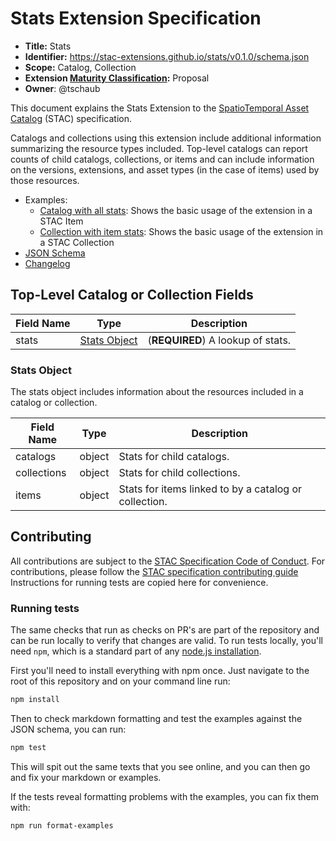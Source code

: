 # Stats Extension Specification

- **Title:** Stats
- **Identifier:** <https://stac-extensions.github.io/stats/v0.1.0/schema.json>
- **Scope:** Catalog, Collection
- **Extension [Maturity
  Classification](https://github.com/radiantearth/stac-spec/tree/master/extensions/README.md#extension-maturity):**
  Proposal
- **Owner**: @tschaub

This document explains the Stats Extension to the [SpatioTemporal Asset
Catalog](https://github.com/radiantearth/stac-spec) (STAC) specification.

Catalogs and collections using this extension include additional information summarizing the resource types included.
Top-level catalogs can report counts of child catalogs, collections, or items and can include information on the
versions, extensions, and asset types (in the case of items) used by those resources.
 
- Examples:
  - [Catalog with all stats](examples/catalog-with-all-stats/catalog.json): Shows the basic usage of the extension in a
    STAC Item
  - [Collection with item stats](examples/catalog-with-no-stats/collection.json): Shows the basic usage of the extension
    in a STAC Collection
- [JSON Schema](json-schema/schema.json)
- [Changelog](./CHANGELOG.md)

## Top-Level Catalog or Collection Fields

| Field Name           | Type                           | Description |
| -------------------- | ------------------------------ | ----------- |
| stats                | [Stats Object](#stats-object)  | (**REQUIRED**) A lookup of stats. |

### Stats Object

The stats object includes information about the resources included in a catalog or collection.

| Field Name  | Type   | Description |
| ----------- | ------ | ----------- |
| catalogs    | object | Stats for child catalogs. |
| collections | object | Stats for child collections. |
| items       | object | Stats for items linked to by a catalog or collection. |

## Contributing

All contributions are subject to the [STAC Specification Code of
Conduct](https://github.com/radiantearth/stac-spec/blob/master/CODE_OF_CONDUCT.md). For contributions, please follow the
[STAC specification contributing guide](https://github.com/radiantearth/stac-spec/blob/master/CONTRIBUTING.md)
Instructions for running tests are copied here for convenience.

### Running tests

The same checks that run as checks on PR's are part of the repository and can be run locally to verify that changes are
valid. To run tests locally, you'll need `npm`, which is a standard part of any [node.js
installation](https://nodejs.org/en/download/).

First you'll need to install everything with npm once. Just navigate to the root of this repository and on your command
line run:
```bash
npm install
```

Then to check markdown formatting and test the examples against the JSON schema, you can run:
```bash
npm test
```

This will spit out the same texts that you see online, and you can then go and fix your markdown or examples.

If the tests reveal formatting problems with the examples, you can fix them with:
```bash
npm run format-examples
```
